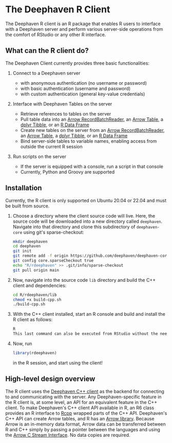 # The Deephaven R Client

The Deephaven R client is an R package that enables R users to interface with a Deephaven server and perform various
server-side operations from the comfort of RStudio or any other R interface.

## What can the R client do?

The Deephaven Client currently provides three basic functionalities:

1. Connect to a Deephaven server
   -   with anonymous authentication (no username or password)
   -   with basic authentication (username and password)
   -   with custom authentication (general key-value credentials)

2. Interface with Deephaven Tables on the server
   -   Retrieve references to tables on the server
   -   Pull table data into an [Arrow RecordBatchReader](https://arrow.apache.org/docs/r/reference/RecordBatchReader.html),
an [Arrow Table](https://arrow.apache.org/docs/r/reference/Table.html),
a [dplyr Tibble](https://tibble.tidyverse.org),
or an [R Data Frame](https://stat.ethz.ch/R-manual/R-devel/library/base/html/data.frame.html)
   -   Create new tables on the server from an [Arrow RecordBatchReader](https://arrow.apache.org/docs/r/reference/RecordBatchReader.html),
an [Arrow Table](https://arrow.apache.org/docs/r/reference/Table.html),
a [dplyr Tibble](https://tibble.tidyverse.org),
or an [R Data Frame](https://stat.ethz.ch/R-manual/R-devel/library/base/html/data.frame.html)
   -   Bind server-side tables to variable names, enabling access from outside the current R session

3. Run scripts on the server
   -   If the server is equipped with a console, run a script in that console
   -   Currently, Python and Groovy are supported

## Installation

Currently, the R client is only supported on Ubuntu 20.04 or 22.04 and must be built from source.

1. Choose a directory where the client source code will live. Here, the source code will be downloaded into a new directory called `deephaven`.
   Navigate into that directory and clone this subdirectory of `deephaven-core` using git's sparse-checkout:
   ```bash
   mkdir deephaven
   cd deephaven
   git init
   git remote add -f origin https://github.com/deephaven/deephaven-core.git
   git config core.sparseCheckout true
   echo "R/rdeephaven" >> .git/info/sparse-checkout
   git pull origin main
   ```
2. Now, navigate into the source code `lib` directory and build the C++ client and dependencies:
   ```bash
   cd R/rdeephaven/lib
   chmod +x build-cpp.sh
   ./build-cpp.sh
   ```
3. With the C++ client installed, start an R console and build and install the R client as follows:
   ```bash
   R
   This last command can also be executed from RStudio without the need for explicitly starting an R console.
4. Now, run
   ```r
   library(rdeephaven)
   ```
   in the R session, and start using the client!
   
## High-level design overview

The R client uses the
[Deephaven C++ client](https://github.com/deephaven/deephaven-core/tree/main/cpp-client)
as the backend for connecting to and communicating with the server. Any Deephaven-specific feature in the R client is,
at some level, an API for an equivalent feature in the C++ client. 
To make Deephaven's C++ client API available in R, an R6 class provides an R interface to 
[Rcpp](https://github.com/RcppCore/Rcpp) wrapped parts of the C++ API.  Deephaven's C++ API can create Arrow tables, and R has an [Arrow library](https://github.com/apache/arrow/tree/main/r).  Because Arrow is an in-memory data format, Arrow data can be transferred between R and C++ simply by passing a pointer between the languages and using the
[Arrow C Stream Interface](https://arrow.apache.org/docs/format/CStreamInterface.html).  No data copies are required.  
